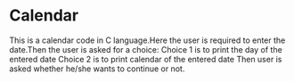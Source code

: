 # Calendar
This is a calendar code in C language.Here the user is required to enter the date.Then the user is asked for a choice:
Choice 1 is to print the day of the entered date
Choice 2 is to print calendar of the entered date
Then user is asked whether he/she wants to continue or not.
